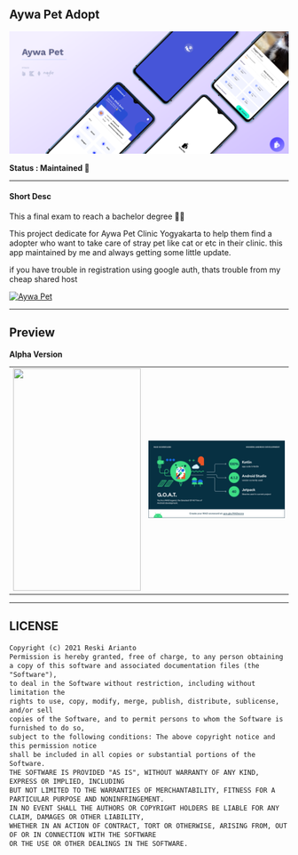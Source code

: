 ## Aywa Pet Adopt
![](https://github.com/tomorisakura/aywa-pet/blob/master/assets/preview_adopter.png)

**Status : Maintained 🍕**

---

#### Short Desc

This a final exam to reach a bachelor degree 🧙‍♂️

This project dedicate for Aywa Pet Clinic Yogyakarta to help them find a adopter who want to take care of stray pet like cat or etc in their clinic. this app maintained by me and always getting some little update.

if you have trouble in registration using google auth, thats trouble from my cheap shared host

[![Aywa Pet](https://img.shields.io/badge/AywaPet🐈-APK-black.svg?style=for-the-badge&logo=android)](https://github.com/tomorisakura/aywa-pet/blob/master/assets/app-debug.apk)
___

## Preview

**Alpha Version**

<table>
  <tr>
    <td><img src="https://github.com/tomorisakura/aywa-pet/blob/master/assets/preview_screen.gif" width="230" height="400"/></td>
    <td><img src="https://github.com/tomorisakura/aywa-pet/blob/master/assets/summary.png" width="700"/></td>
  </tr>
</table>

___

## LICENSE

```
Copyright (c) 2021 Reski Arianto
Permission is hereby granted, free of charge, to any person obtaining
a copy of this software and associated documentation files (the "Software"),
to deal in the Software without restriction, including without limitation the 
rights to use, copy, modify, merge, publish, distribute, sublicense, and/or sell 
copies of the Software, and to permit persons to whom the Software is furnished to do so,
subject to the following conditions: The above copyright notice and this permission notice
shall be included in all copies or substantial portions of the Software.
THE SOFTWARE IS PROVIDED "AS IS", WITHOUT WARRANTY OF ANY KIND, EXPRESS OR IMPLIED, INCLUDING 
BUT NOT LIMITED TO THE WARRANTIES OF MERCHANTABILITY, FITNESS FOR A PARTICULAR PURPOSE AND NONINFRINGEMENT.
IN NO EVENT SHALL THE AUTHORS OR COPYRIGHT HOLDERS BE LIABLE FOR ANY CLAIM, DAMAGES OR OTHER LIABILITY,
WHETHER IN AN ACTION OF CONTRACT, TORT OR OTHERWISE, ARISING FROM, OUT OF OR IN CONNECTION WITH THE SOFTWARE
OR THE USE OR OTHER DEALINGS IN THE SOFTWARE.
```
